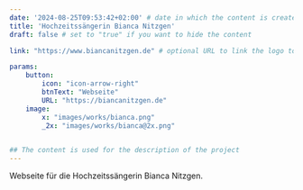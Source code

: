```yaml
---
date: '2024-08-25T09:53:42+02:00' # date in which the content is created - defaults to "today"
title: 'Hochzeitssängerin Bianca Nitzgen'
draft: false # set to "true" if you want to hide the content 

link: "https://www.biancanitzgen.de" # optional URL to link the logo to

params:
    button:
        icon: "icon-arrow-right"
        btnText: "Webseite"
        URL: "https://biancanitzgen.de"
    image:  
        x: "images/works/bianca.png"
        _2x: "images/works/bianca@2x.png"
    

## The content is used for the description of the project
---
```


Webseite für die Hochzeitssängerin Bianca Nitzgen.
